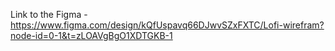 Link to the Figma - https://www.figma.com/design/kQfUspavq66DJwvSZxFXTC/Lofi-wirefram?node-id=0-1&t=zLOAVgBgO1XDTGKB-1
